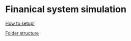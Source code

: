 # Finanical system simulation

[How to setup!](https://github.com/BjarniLeifs/Financial-system-simulation/blob/master/documentation/howtostart.md)

[Folder structure](https://github.com/BjarniLeifs/Financial-system-simulation/blob/master/documentation/howtostart.md)

